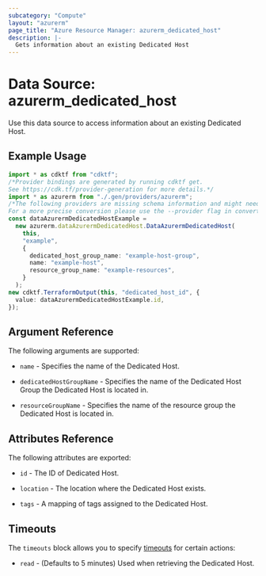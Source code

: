 ```yaml
---
subcategory: "Compute"
layout: "azurerm"
page_title: "Azure Resource Manager: azurerm_dedicated_host"
description: |-
  Gets information about an existing Dedicated Host
---
```


# Data Source: azurerm\_dedicated\_host

Use this data source to access information about an existing Dedicated Host.

## Example Usage

```typescript
import * as cdktf from "cdktf";
/*Provider bindings are generated by running cdktf get.
See https://cdk.tf/provider-generation for more details.*/
import * as azurerm from "./.gen/providers/azurerm";
/*The following providers are missing schema information and might need manual adjustments to synthesize correctly: azurerm.
For a more precise conversion please use the --provider flag in convert.*/
const dataAzurermDedicatedHostExample =
  new azurerm.dataAzurermDedicatedHost.DataAzurermDedicatedHost(
    this,
    "example",
    {
      dedicated_host_group_name: "example-host-group",
      name: "example-host",
      resource_group_name: "example-resources",
    }
  );
new cdktf.TerraformOutput(this, "dedicated_host_id", {
  value: dataAzurermDedicatedHostExample.id,
});

```

## Argument Reference

The following arguments are supported:

*   `name` - Specifies the name of the Dedicated Host.

*   `dedicatedHostGroupName` - Specifies the name of the Dedicated Host Group the Dedicated Host is located in.

*   `resourceGroupName` - Specifies the name of the resource group the Dedicated Host is located in.

## Attributes Reference

The following attributes are exported:

*   `id` - The ID of Dedicated Host.

*   `location` - The location where the Dedicated Host exists.

*   `tags` - A mapping of tags assigned to the Dedicated Host.

## Timeouts

The `timeouts` block allows you to specify [timeouts](https://www.terraform.io/language/resources/syntax#operation-timeouts) for certain actions:

* `read` - (Defaults to 5 minutes) Used when retrieving the Dedicated Host.
